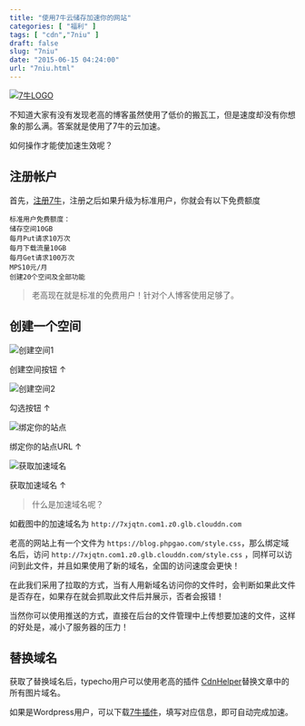 ```yaml
---
title: "使用7牛云储存加速你的网站"
categories: [ "福利" ]
tags: [ "cdn","7niu" ]
draft: false
slug: "7niu"
date: "2015-06-15 04:24:00"
url: "7niu.html"
---
```


[![7牛LOGO][1]][2]

不知道大家有没有发现老高的博客虽然使用了低价的搬瓦工，但是速度却没有你想象的那么满。答案就是使用了7牛的云加速。


<!--more-->


如何操作才能使加速生效呢？

## 注册帐户

首先，[注册7牛][2]，注册之后如果升级为标准用户，你就会有以下免费额度

```
标准用户免费额度：
储存空间10GB
每月Put请求10万次
每月下载流量10GB
每月Get请求100万次
MPS10元/月
创建20个空间及全部功能
```

> 老高现在就是标准的免费用户！针对个人博客使用足够了。

## 创建一个空间

![创建空间1][3]

创建空间按钮 ↑

![创建空间2][4]

勾选按钮 ↑

![绑定你的站点][5]

绑定你的站点URL ↑

![获取加速域名][6]

获取加速域名 ↑ 

> 什么是加速域名呢？

如截图中的加速域名为 `http://7xjqtn.com1.z0.glb.clouddn.com`

老高的网站上有一个文件为 `https://blog.phpgao.com/style.css`，那么绑定域名后，访问 `http://7xjqtn.com1.z0.glb.clouddn.com/style.css` ，同样可以访问到此文件，并且如果使用了新的域名，全国的访问速度会更快！

在此我们采用了拉取的方式，当有人用新域名访问你的文件时，会判断如果此文件是否存在，如果存在就会抓取此文件后并展示，否者会报错！

当然你可以使用推送的方式，直接在后台的文件管理中上传想要加速的文件，这样的好处是，减小了服务器的压力！

## 替换域名

获取了替换域名后，typecho用户可以使用老高的插件 [CdnHelper][7]替换文章中的所有图片域名。

如果是Wordpress用户，可以下载[7牛插件][8]，填写对应信息，即可自动完成加速。


  [1]: https://blog.phpgao.com/usr/uploads/2015/06/1776694894.png
  [2]: https://portal.qiniu.com/signup?code=3lpzf8jdg9h02
  [3]: https://blog.phpgao.com/usr/uploads/2015/06/1760432912.png
  [4]: https://blog.phpgao.com/usr/uploads/2015/06/42879582.png
  [5]: https://blog.phpgao.com/usr/uploads/2015/06/294373786.png
  [6]: https://blog.phpgao.com/usr/uploads/2015/06/3077907030.png
  [7]: https://github.com/phpgao/CdnHelper
  [8]: https://wordpress.org/plugins/wpjam-qiniu/